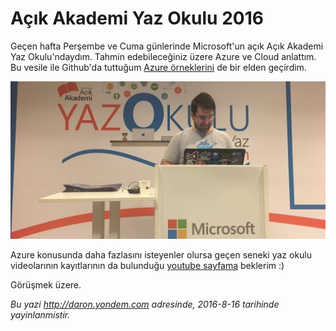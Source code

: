 # Açık Akademi Yaz Okulu 2016
Geçen hafta Perşembe ve Cuma günlerinde Microsoft'un açık Açık Akademi Yaz Okulu'ndaydım. Tahmin edebileceğiniz üzere Azure ve Cloud anlattım. Bu vesile ile Github'da tuttuğum [Azure örneklerini](https://github.com/daronyondem/AzureOrnekler) de bir elden geçirdim. 

![](media/Acik_Akademi_Yaz_Okulu_2016/yazokulu2016.jpg)

Azure konusunda daha fazlasını isteyenler olursa geçen seneki yaz okulu videolarının kayıtlarının da bulunduğu [youtube sayfama](https://www.youtube.com/playlist?list=PLoEH73F0Yy5oUBWhW4oCDaAe0diRWxUOz) beklerim :)

Görüşmek üzere.

*Bu yazi http://daron.yondem.com adresinde, 2016-8-16 tarihinde yayinlanmistir.*
